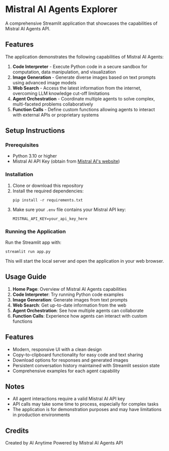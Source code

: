 # Mistral AI Agents Explorer

A comprehensive Streamlit application that showcases the capabilities of Mistral AI Agents API.

## Features

The application demonstrates the following capabilities of Mistral AI Agents:

1. **Code Interpreter** - Execute Python code in a secure sandbox for computation, data manipulation, and visualization
2. **Image Generation** - Generate diverse images based on text prompts using advanced image models
3. **Web Search** - Access the latest information from the internet, overcoming LLM knowledge cut-off limitations
4. **Agent Orchestration** - Coordinate multiple agents to solve complex, multi-faceted problems collaboratively
5. **Function Calls** - Define custom functions allowing agents to interact with external APIs or proprietary systems

## Setup Instructions

### Prerequisites

- Python 3.10 or higher
- Mistral AI API Key (obtain from [Mistral AI's website](https://mistral.ai))

### Installation

1. Clone or download this repository
2. Install the required dependencies:
   ```
   pip install -r requirements.txt
   ```
3. Make sure your `.env` file contains your Mistral API key:
   ```
   MISTRAL_API_KEY=your_api_key_here
   ```

### Running the Application

Run the Streamlit app with:

```
streamlit run app.py
```

This will start the local server and open the application in your web browser.

## Usage Guide

1. **Home Page**: Overview of Mistral AI Agents capabilities
2. **Code Interpreter**: Try running Python code examples
3. **Image Generation**: Generate images from text prompts
4. **Web Search**: Get up-to-date information from the web
5. **Agent Orchestration**: See how multiple agents can collaborate
6. **Function Calls**: Experience how agents can interact with custom functions

## Features

- Modern, responsive UI with a clean design
- Copy-to-clipboard functionality for easy code and text sharing
- Download options for responses and generated images
- Persistent conversation history maintained with Streamlit session state
- Comprehensive examples for each agent capability

## Notes

- All agent interactions require a valid Mistral AI API key
- API calls may take some time to process, especially for complex tasks
- The application is for demonstration purposes and may have limitations in production environments

## Credits

Created by AI Anytime
Powered by Mistral AI Agents API
